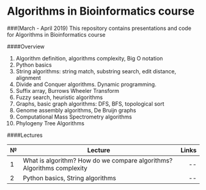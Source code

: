 # Algorithms in Bioinformatics course 
###(March - April 2019)
This repository contains presentations and code for Algorithms in Bioinformatics course 

####Overview
1. Algorithm definition, algorithms complexity, Big O notation
2. Python basics
3. String algorithms: string match, substring search, edit distance, alignment
4. Divide and Conquer algorithms. Dynamic programming.
5. Suffix array, Burrows Wheeler Transform
6. Fuzzy search, heuristic algorithms
7. Graphs, basic graph algorithms: DFS, BFS, topological sort
8. Genome assembly algorithms, De Bruijn graphs
9. Computational Mass Spectrometry algorithms
10. Phylogeny Tree Algorithms

####Lectures

| № | Lecture       | Links  |
|---|--------------| -----:|
| 1 | What is algorithm? How do we compare algorithms? Algorithms complexity| -- |
| 2 | Python basics, String algorithms     |   -- |
